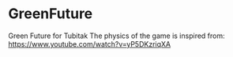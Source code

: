 # GreenFuture
Green Future for Tubitak
The physics of the game is inspired from: https://www.youtube.com/watch?v=yP5DKzriqXA
